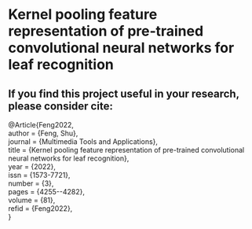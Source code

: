 # Kernel pooling feature representation of pre‑trained convolutional neural networks for leaf recognition

## If you find this project useful in your research, please consider cite:
@Article{Feng2022,  
  author  = {Feng, Shu},  
  journal = {Multimedia Tools and Applications},  
  title   = {Kernel pooling feature representation of pre-trained convolutional neural networks for leaf recognition},  
  year    = {2022},  
  issn    = {1573-7721},  
  number  = {3},  
  pages   = {4255--4282},  
  volume  = {81},  
  refid   = {Feng2022},  
}
